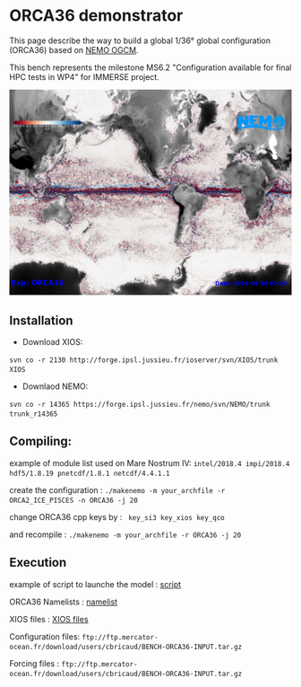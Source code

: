 

# ORCA36 demonstrator

This page describe the way to build a global 1/36° global configuration (ORCA36) based on  [NEMO OGCM](https://www.nemo-ocean.eu/).

This bench represents the milestone MS6.2 "Configuration available for final HPC tests in WP4" for IMMERSE project.


![plot](https://github.com/immerse-project/ORCA36-demonstrator/blob/main/figs/socurloverf_ORCA36-T404_ALL_2014-06-30_01_RdBu_low.png)<br>


## Installation

- Download XIOS:

```svn co -r 2130 http://forge.ipsl.jussieu.fr/ioserver/svn/XIOS/trunk XIOS ```

- Downlaod NEMO:

```svn co -r 14365 https://forge.ipsl.jussieu.fr/nemo/svn/NEMO/trunk trunk_r14365 ```


## Compiling:

example of module list used on Mare Nostrum IV: ``` intel/2018.4 impi/2018.4 hdf5/1.8.19 pnetcdf/1.8.1 netcdf/4.4.1.1 ```

create the configuration                      : ``` ./makenemo -m your_archfile -r ORCA2_ICE_PISCES -n ORCA36 -j 20 ```

change ORCA36 cpp keys by                     : ```  key_si3 key_xios key_qco ```

and recompile                                 : ``` ./makenemo -m your_archfile -r ORCA36 -j 20 ```

## Execution

example of script to launche the model        : [script](SCRIPT/NEMO.sub)

ORCA36 Namelists                              : [namelist](NAMLST/)

XIOS files                                    : [XIOS files](XML/)

Configuration files: ``` ftp://ftp.mercator-ocean.fr/download/users/cbricaud/BENCH-ORCA36-INPUT.tar.gz ```

Forcing files      : ``` ftp://ftp.mercator-ocean.fr/download/users/cbricaud/BENCH-ORCA36-INPUT.tar.gz ```


